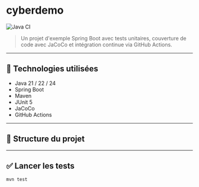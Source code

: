 # cyberdemo

![Java CI](https://github.com/DJILI-K/cyberdemo/actions/workflows/ci.yml/badge.svg)

> Un projet d'exemple Spring Boot avec tests unitaires, couverture de code avec JaCoCo et intégration continue via GitHub Actions.

---

## 🚀 Technologies utilisées

- Java 21 / 22 / 24
- Spring Boot
- Maven
- JUnit 5
- JaCoCo
- GitHub Actions

---

## 📁 Structure du projet


---

## ✅ Lancer les tests

```bash
mvn test
